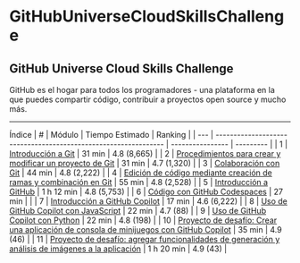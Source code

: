 # GitHubUniverseCloudSkillsChallenge
## GitHub Universe Cloud Skills Challenge
GitHub es el hogar para todos los programadores - una plataforma en la que puedes compartir código, contribuir a proyectos open source y mucho más.

---- 
Índice
| #   | Módulo                                                        | Tiempo Estimado | Ranking   |
| --- | --------------------------------------------------------------- | ---------------- | --------- |
| 1   | [Introducción a Git](/module/introduccion-a-git.md)          | 31 min           | 4.8 (8,665) |
| 2   | [Procedimientos para crear y modificar un proyecto de Git](/module/procedimientos-para-crear-y-modificar-un-proyecto-de-git.md) | 31 min | 4.7 (1,320) |
| 3   | [Colaboración con Git](/module/colaboracion-con-git.md)       | 44 min           | 4.8 (2,222) |
| 4   | [Edición de código mediante creación de ramas y combinación en Git](/module/edicion-de-codigo-mediante-creacion-de-ramas-y-combinacion-en-git.md) | 55 min | 4.8 (2,528) |
| 5   | [Introducción a GitHub](/module/introduccion-a-github.md)    | 1 h 12 min       | 4.8 (5,753) |
| 6   | [Código con GitHub Codespaces](/module/codigo-con-github-codespaces.md) | 27 min |           |
| 7   | [Introducción a GitHub Copilot](/module/introduccion-a-github-copilot.md) | 17 min | 4.6 (6,222) |
| 8   | [Uso de GitHub Copilot con JavaScript](/module/uso-de-github-copilot-con-javascript.md) | 22 min | 4.7 (88) |
| 9   | [Uso de GitHub Copilot con Python](/module/uso-de-github-copilot-con-python.md) | 22 min | 4.8 (198) |
| 10  | [Proyecto de desafío: Crear una aplicación de consola de minijuegos con GitHub Copilot](/module/proyecto-de-desafio-crear-una-aplicacion-de-consola-de-minijuegos-con-github-copilot.md) | 35 min | 4.9 (46) |
| 11  | [Proyecto de desafío: agregar funcionalidades de generación y análisis de imágenes a la aplicación](/module/proyecto-de-desafio-agregar-funcionalidades-de-generacion-y-analisis-de-imagenes-a-la-aplicacion.md) | 1 h 20 min | 4.9 (43) |
